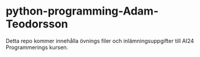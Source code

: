 # python-programming-Adam-Teodorsson 
Detta repo kommer innehålla övnings filer och inlämningsuppgifter till AI24 Programmerings kursen. 

 